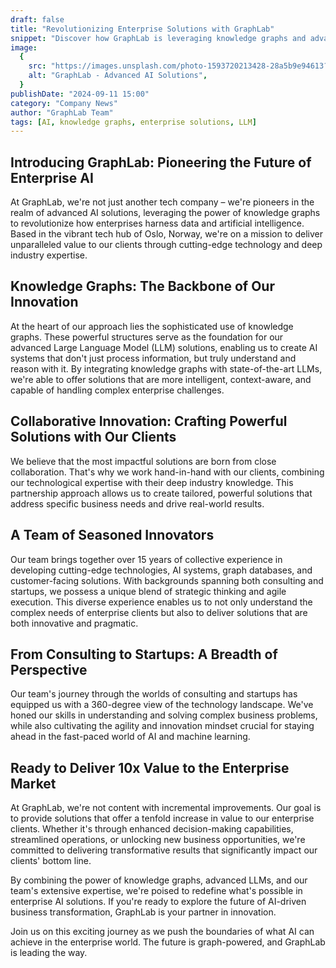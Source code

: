 ```yaml
---
draft: false
title: "Revolutionizing Enterprise Solutions with GraphLab"
snippet: "Discover how GraphLab is leveraging knowledge graphs and advanced LLM solutions to deliver unprecedented value to the enterprise market."
image:
  {
    src: "https://images.unsplash.com/photo-1593720213428-28a5b9e94613?&fit=crop&w=430&h=240",
    alt: "GraphLab - Advanced AI Solutions",
  }
publishDate: "2024-09-11 15:00"
category: "Company News"
author: "GraphLab Team"
tags: [AI, knowledge graphs, enterprise solutions, LLM]
---
```


## Introducing GraphLab: Pioneering the Future of Enterprise AI

At GraphLab, we're not just another tech company – we're pioneers in the realm of advanced AI solutions, leveraging the power of knowledge graphs to revolutionize how enterprises harness data and artificial intelligence. Based in the vibrant tech hub of Oslo, Norway, we're on a mission to deliver unparalleled value to our clients through cutting-edge technology and deep industry expertise.

## Knowledge Graphs: The Backbone of Our Innovation

At the heart of our approach lies the sophisticated use of knowledge graphs. These powerful structures serve as the foundation for our advanced Large Language Model (LLM) solutions, enabling us to create AI systems that don't just process information, but truly understand and reason with it. By integrating knowledge graphs with state-of-the-art LLMs, we're able to offer solutions that are more intelligent, context-aware, and capable of handling complex enterprise challenges.

## Collaborative Innovation: Crafting Powerful Solutions with Our Clients

We believe that the most impactful solutions are born from close collaboration. That's why we work hand-in-hand with our clients, combining our technological expertise with their deep industry knowledge. This partnership approach allows us to create tailored, powerful solutions that address specific business needs and drive real-world results.

## A Team of Seasoned Innovators

Our team brings together over 15 years of collective experience in developing cutting-edge technologies, AI systems, graph databases, and customer-facing solutions. With backgrounds spanning both consulting and startups, we possess a unique blend of strategic thinking and agile execution. This diverse experience enables us to not only understand the complex needs of enterprise clients but also to deliver solutions that are both innovative and pragmatic.

## From Consulting to Startups: A Breadth of Perspective

Our team's journey through the worlds of consulting and startups has equipped us with a 360-degree view of the technology landscape. We've honed our skills in understanding and solving complex business problems, while also cultivating the agility and innovation mindset crucial for staying ahead in the fast-paced world of AI and machine learning.

## Ready to Deliver 10x Value to the Enterprise Market

At GraphLab, we're not content with incremental improvements. Our goal is to provide solutions that offer a tenfold increase in value to our enterprise clients. Whether it's through enhanced decision-making capabilities, streamlined operations, or unlocking new business opportunities, we're committed to delivering transformative results that significantly impact our clients' bottom line.

By combining the power of knowledge graphs, advanced LLMs, and our team's extensive expertise, we're poised to redefine what's possible in enterprise AI solutions. If you're ready to explore the future of AI-driven business transformation, GraphLab is your partner in innovation.

Join us on this exciting journey as we push the boundaries of what AI can achieve in the enterprise world. The future is graph-powered, and GraphLab is leading the way.
